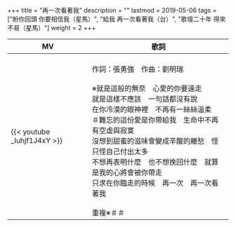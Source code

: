 +++
title = "再一次看著我"
description = ""
lastmod = 2019-05-06
tags = ["盼你回頭 你要相信我（星馬）", "給我 再一次看著我（台）", "歌壇二十年 得來不易（星馬）"]
weight = 2
+++

MV  | 歌詞  
--------------|-------
{{< youtube _Iuhjf1J4xY >}}|<br/>作詞：張勇強　作曲：劉明瑞<br/><br/>※就是這般的無奈　心愛的你要遠走<br/>就是這樣不應該　一句話都沒有說<br/>在你冷漠的眼神裡　不再有一絲絲溫柔<br/>＃難忘的這份愛是你帶給我　生命中不再有空虛與寂寞<br/>沒想到甜蜜的滋味會變成辛酸的離愁　怪只怪自己付出太多<br/>不想再表明什麼　也不想挽回什麼　就算是我的心將會被你帶走<br/>只求在你臨走的時候　再一次　再一次看著我<br/><br/>重複※＃＃
